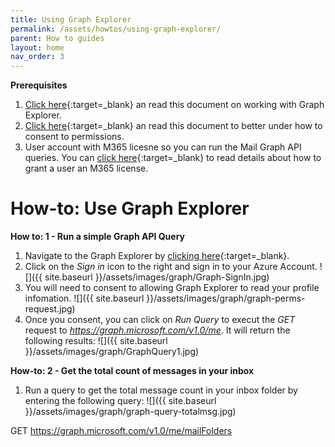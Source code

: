 ```yaml
---
title: Using Graph Explorer
permalink: /assets/howtos/using-graph-explorer/
parent: How to guides
layout: home
nav_order: 3
---
```


**Prerequisites**
1. [Click here](https://learn.microsoft.com/en-us/graph/graph-explorer/graph-explorer-features){:target=_blank} an read this document on working with Graph Explorer.
2. [Click here](){:target=_blank} an read this document to better under how to consent to permissions.
3. User account with M365 licesne so you can run the Mail Graph API queries.  You can [click here](https://learn.microsoft.com/en-us/microsoft-365/admin/manage/assign-licenses-to-users?view=o365-worldwide){:target=_blank} to read details about how to grant a user an M365 license.  

# How-to: Use Graph Explorer

**How to: 1 - Run a simple Graph API Query**
1. Navigate to the Graph Explorer by [clicking here](){:target=_blank}.
2. Click on the *Sign in* icon to the right and sign in to your Azure Account.
![]({{ site.baseurl }}/assets/images/graph/Graph-SignIn.jpg)
3. You will need to consent to allowing Graph Explorer to read your profile infomation.
![]({{ site.baseurl }}/assets/images/graph/graph-perms-request.jpg)
4. Once you consent, you can click on *Run Query* to execut the *GET* request to *https://graph.microsoft.com/v1.0/me*.  It will return the following results:
![]({{ site.baseurl }}/assets/images/graph/GraphQuery1.jpg)

**How-to: 2 - Get the total count of messages in your inbox**
1. Run a query to get the total message count in your inbox folder by entering the following query:
![]({{ site.baseurl }}/assets/images/graph/graph-query-totalmsg.jpg)


GET https://graph.microsoft.com/v1.0/me/mailFolders
